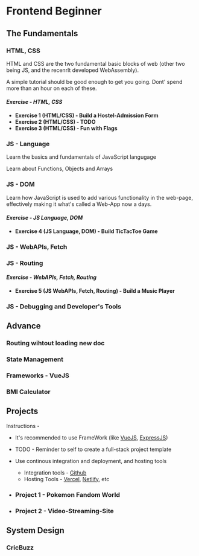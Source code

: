 # Frontend Beginner

## The Fundamentals

### HTML, CSS

HTML and CSS are the two fundamental basic blocks of web (other two being JS, and the recenrlt developed WebAssembly).

A simple tutorial should be good enough to get you going. Dont' spend more than an hour on each of these.

#### _Exercise - HTML, CSS_

- **Exercise 1 (HTML/CSS) - Build a Hostel-Admission Form**
- **Exercise 2 (HTML/CSS) - TODO**
- **Exercise 3 (HTML/CSS) - Fun with Flags**

### JS - Language

Learn the basics and fundamentals of JavaScript langugage

Learn about Functions, Objects and Arrays

### JS - DOM

Learn how JavaScript is used to add various functionality in the web-page, effectively making it what's called a Web-App now a days.

#### _Exercise - JS Language, DOM_

- **Exercise 4 (JS Language, DOM) - Build TicTacToe Game**

### JS - WebAPIs, Fetch

### JS - Routing

#### _Exercise - WebAPIs, Fetch, Routing_

- **Exercise 5 (JS WebAPIs, Fetch, Routing) - Build a Music Player**

### JS - Debugging and Developer's Tools

## Advance

### Routing wihtout loading new doc

### State Management

### Frameworks - VueJS

### BMI Calculator

## Projects

Instructions -

- It's recommended to use FrameWork (like [VueJS](https://vuejs.org), [ExpressJS](https://expressjs.com))
- TODO - Reminder to self to create a full-stack project template
- Use continous integration and deployment, and hosting tools

  - Integration tools - [Github](https://github.com)
  - Hosting Tools - [Vercel](https://vercel.com), [Netlify](https://netlify.com), etc

- ### **Project 1 - Pokemon Fandom World**

- ### **Project 2 - Video-Streaming-Site**

## System Design

### CricBuzz
